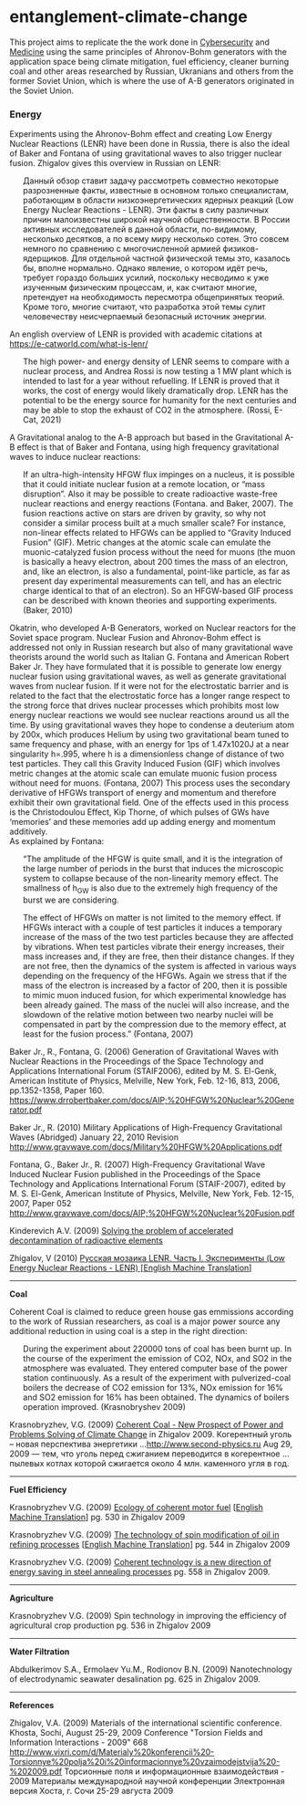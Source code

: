 # entanglement-climate-change
This project aims to replicate the the work done in <a href="https://github.com/autonomous019/ahronov-bohm-cybersecurity">Cybersecurity</a> and <a href="https://github.com/autonomous019/entanglement-medicine">Medicine</a> using the same principles of Ahronov-Bohm generators with the application space being climate mitigation, fuel efficiency, cleaner burning coal and other areas researched by Russian, Ukranians and others from the former Soviet Union, which is where the use of A-B generators originated in the Soviet Union. 

<h3>Energy</h3>

Experiments using the Ahronov-Bohm effect and creating Low Energy Nuclear Reactions (LENR) have been done in Russia, there is also the ideal of Baker and Fontana of using gravitational waves to also trigger nuclear fusion. Zhigalov gives this overview in Russian on LENR: 

<ul>
Данный обзор ставит задачу рассмотреть совместно некоторые разрозненные факты, известные в основном только специалистам, работающим в области низкоэнергетических ядерных реакций (Low Energy Nuclear Reactions - LENR). Эти факты в силу различных причин малоизвестны широкой научной общественности. В России активных исследователей в данной области, по-видимому, несколько десятков, а по всему миру несколько сотен. Это совсем немного по сравнению с многочисленной армией физиков-ядерщиков. Для отдельной частной физической темы это, казалось бы, вполне нормально. Однако явление, о котором идёт речь, требует гораздо больших усилий, поскольку несводимо к уже изученным физическим процессам, и, как считают многие, претендует на необходимость пересмотра общепринятых теорий. Кроме того, многие считают, что разработка этой темы сулит человечеству неисчерпаемый безопасный источник энергии.
</ul>

An english overview of LENR is provided with academic citations at https://e-catworld.com/what-is-lenr/
<ul>
  The high power- and energy density of LENR seems to compare with a nuclear process, and Andrea Rossi is now testing a 1 MW plant which is intended to last for a year without refuelling. If LENR is proved that it works, the cost of energy would likely dramatically drop. LENR has the potential to be the energy source for humanity for the next centuries and may be able to stop the exhaust of CO2 in the atmosphere. (Rossi, E-Cat, 2021)
  </ul>
  
A Gravitational analog to the A-B approach but based in the Gravitational A-B effect is that of Baker and Fontana, using high frequency gravitational waves to induce nuclear reactions:

<ul>
  If an ultra-high-intensity HFGW flux impinges on a nucleus, it is possible that it could
initiate nuclear fusion at a remote location, or “mass disruption”. Also it may be possible
to create radioactive waste-free nuclear reactions and energy reactions (Fontana. and
Baker, 2007). The fusion reactions active on stars are driven by gravity, so why not
consider a similar process built at a much smaller scale? For instance, non-linear effects
related to HFGWs can be applied to “Gravity Induced Fusion” (GIF). Metric changes at
the atomic scale can emulate the muonic-catalyzed fusion process without the need for
muons (the muon is basically a heavy electron, about 200 times the mass of an electron,
and, like an electron, is also a fundamental, point-like particle, as far as present day
experimental measurements can tell, and has an electric charge identical to that of an
electron). So an HFGW-based GIF process can be described with known theories and
supporting experiments. (Baker, 2010)
  
</ul>

Okatrin, who developed A-B Generators, worked on Nuclear reactors for the Soviet space program. Nuclear Fusion and Ahronov-Bohm effect is addressed not only in Russian research but also of many gravitational wave theorists around the world such as Italian G. Fontana and American Robert Baker Jr. They have formulated that it is possible to generate low energy nuclear fusion using gravitational waves, as well as generate gravitational waves from nuclear fusion.  If it were not for the electrostatic barrier and is related to the fact that the electrostatic force has a longer range respect to the strong force that drives nuclear processes which prohibits most low energy nuclear reactions we would see nuclear reactions around us all the time.  By using gravitational waves they hope to condense a deuterium atom by 200x, which produces Helium by using  two gravitational beam tuned to same frequency and phase, with an energy for 1ps of 1.47x1020J at a near singularity h=.995, where h is a dimensionless change of distance of two test particles.  They call this Gravity Induced Fusion (GIF) which involves metric changes at the atomic scale can emulate muonic fusion process without need for muons. (Fontana, 2007) This process uses the secondary derivative of HFGWs transport of energy and momentum and therefore exhibit their own gravitational field. One of the effects used in this process is the Christodoulou Effect, Kip Thorne, of which pulses of GWs have ‘memories’ and these memories add up adding energy and momentum additively.  
As explained by Fontana:

<ul>
“The amplitude of the HFGW is quite small, and it is the integration of the large number of periods in the burst that
induces the microscopic system to collapse because of the non-linearity memory effect. The smallness of h<sub>GW</sub> is
also due to the extremely high frequency of the burst we are considering.

</ul>
<ul>
The effect of HFGWs on matter is not limited to the memory effect. If HFGWs interact with a couple of test
particles it induces a temporary increase of the mass of the two test particles because they are affected by vibrations.
When test particles vibrate their energy increases, their mass increases and, if they are free, then their distance
changes. If they are not free, then the dynamics of the system is affected in various ways depending on the
frequency of the HFGWs. Again we stress that if the mass of the electron is increased by a factor of 200, then it is
possible to mimic muon induced fusion, for which experimental knowledge has been already gained. The mass of
the nuclei will also increase, and the slowdown of the relative motion between two nearby nuclei will be
compensated in part by the compression due to the memory effect, at least for the fusion process.” (Fontana, 2007)
</ul>

 
Baker Jr., R., Fontana, G. (2006) Generation of Gravitational Waves with Nuclear Reactions in the Proceedings of the Space Technology and Applications International Forum (STAIF2006), edited by M. S. El-Genk, American Institute of Physics, Melville, New York, Feb. 12-16, 813, 2006, pp.1352-1358, Paper 160.
https://www.drrobertbaker.com/docs/AIP;%20HFGW%20Nuclear%20Generator.pdf

Baker Jr., R. (2010) Military Applications of High-Frequency Gravitational Waves (Abridged) January 22, 2010 Revision http://www.gravwave.com/docs/Military%20HFGW%20Applications.pdf

Fontana, G., Baker Jr., R. (2007) High-Frequency Gravitational Wave Induced Nuclear Fusion published in the Proceedings of the Space Technology and Applications International Forum (STAIF-2007), edited by M. S. El-Genk, American Institute of Physics, Melville, New York, Feb. 12-15, 2007, Paper 052 http://www.gravwave.com/docs/AIP;%20HFGW%20Nuclear%20Fusion.pdf

Kinderevich A.V. (2009) <a href="http://www.second-physics.ru/sochi2009/pdf/p608-613.pdf">Solving the problem of accelerated decontamination of radioactive elements</a>

Zhigalov, V (2010) <a href="https://github.com/autonomous019/entanglement-climate-change/blob/main/LENR-ru.pdf">Русская мозаика LENR. Часть I. Эксперименты (Low Energy Nuclear Reactions - LENR) [<a href="https://github.com/autonomous019/entanglement-climate-change/blob/main/Russian%20mosaic%20LENR.pdf">English Machine Translation</a>] 
  
  
<hr>

<b>Coal</b>

Coherent Coal is claimed to reduce green house gas emmissions according to the work of Russian researchers, as coal is a major power source any additional reduction in using coal is a step in the right direction:

<ul>
  During the experiment about 220000 tons of coal has been burnt up. In the course of the experiment the
emission of CO2, NOx, and SO2 in the atmosphere was evaluated. They entered computer
base of the power station continuously. As a result of the experiment with pulverized-coal
boilers the decrease of CO2 emission for 13%, NOx emission for 16% and SO2 emission for
16% has been obtained. The dynamics of boilers operation improved.
(Krasnobryshev 2009) 
 
 </ul> 

Krasnobryzhev, V.G. (2009) <a href="http://www.second-physics.ru/sochi2009/pdf/p506-509.pdf">Coherent Сoal - New Prospect of Power and Problems Solving of Climate Change</a> in Zhigalov 2009.
Когерентный уголь – новая перспектива энергетики ...http://www.second-physics.ru  Aug 29, 2009 — тем, что уголь перед сжиганием переводится в когерентное ... пылевых котлах которой сжигается около 4 млн. каменного угля в год.

<hr>

<b>Fuel Efficiency</b>

Krasnobryzhev V.G. (2009) <a href="http://www.second-physics.ru/sochi2009/pdf/p530-535.pdf">Ecology of coherent motor fuel</a> [<a href="https://github.com/autonomous019/entanglement-climate-change/blob/main/Kraznobryzhev-%20Ecology%20of%20coherent%20motor%20fuel%20Krasnobryzhev%20V.G_.pdf">English Machine Translation</a>] pg. 530 in Zhigalov 2009 


Krasnobryzhev V.G. (2009) <a href="http://www.second-physics.ru/sochi2009/pdf/p544-551.pdf">The technology of spin modification of oil in refining processes</a> [<a href="https://github.com/autonomous019/entanglement-climate-change/blob/main/kraznobryshev%20The%20technology%20of%20spin%20modification%20of%20oil%20in%20the%20refining%20processes%20Krasn.pdf">English Machine Translation</a>] pg. 544 in Zhigalov 2009

Krasnobryzhev V.G. (2009) <a href="http://www.second-physics.ru/sochi2009/pdf/p558-563.pdf">Coherent technology is a new direction of energy saving in steel annealing processes</a> pg. 558 in Zhigalov 2009.


<hr>

<b>Agriculture</b>

Krasnobryzhev V.G. (2009) Spin technology in improving the efficiency of agricultural crop production  pg. 536 in Zhigalov 2009



<hr>

<b>Water Filtration</b>

Abdulkerimov S.A., Ermolaev Yu.M.,  Rodionov B.N. (2009) Nanotechnology of electrodynamic seawater desalination pg. 625 in Zhigalov 2009.


<hr>

<b>References</b>

Zhigalov, V.A. (2009) Materials of the international scientific conference. Khosta, Sochi, August 25-29, 2009 Conference "Torsion Fields and Information Interactions - 2009" 668
http://www.vixri.com/d/Materialy%20konferencii%20-Torsionnye%20polja%20i%20informacionnye%20vzaimodejstvija%20-%202009.pdf
Торсионные поля и информационные взаимодействия - 2009 Материалы международной научной конференции Электронная версия Хоста, г. Сочи 25-29 августа 2009




